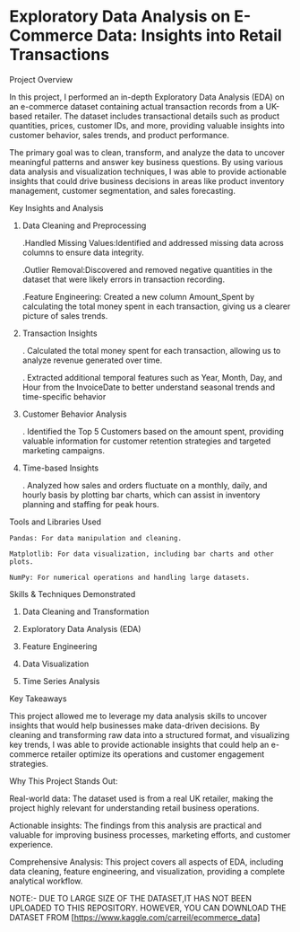 # Exploratory Data Analysis on E-Commerce Data: Insights into Retail Transactions
Project Overview

In this project, I performed an in-depth Exploratory Data Analysis (EDA) on an e-commerce dataset containing actual transaction records from a UK-based retailer. The dataset includes transactional details such as product quantities, prices, customer IDs, and more, providing valuable insights into customer behavior, sales trends, and product performance.

The primary goal was to clean, transform, and analyze the data to uncover meaningful patterns and answer key business questions. By using various data analysis and visualization techniques, I was able to provide actionable insights that could drive business decisions in areas like product inventory management, customer segmentation, and sales forecasting.

Key Insights and Analysis

1. Data Cleaning and Preprocessing

   .Handled Missing Values:Identified and addressed missing data across columns to ensure data integrity.

   .Outlier Removal:Discovered and removed negative quantities in the dataset that were likely errors in transaction recording.

   .Feature Engineering: Created a new column Amount_Spent by calculating the total money spent in each transaction,
                         giving us a clearer  picture of sales trends.
 
2. Transaction Insights
   
   . Calculated the total money spent for each transaction, allowing us to analyze revenue generated over time.
   
   . Extracted additional temporal features such as Year, Month, Day, and Hour from the InvoiceDate to better understand seasonal trends and time-specific behavior

3. Customer Behavior Analysis
   
   . Identified the Top 5 Customers based on the amount spent, providing valuable information for customer
      retention strategies and targeted marketing campaigns.

4. Time-based Insights

   . Analyzed how sales and orders fluctuate on a monthly, daily, and hourly basis by plotting bar charts,
      which can assist in inventory planning and staffing for peak hours.

Tools and Libraries Used

    Pandas: For data manipulation and cleaning.
   
    Matplotlib: For data visualization, including bar charts and other plots.
   
    NumPy: For numerical operations and handling large datasets.

Skills & Techniques Demonstrated

   1. Data Cleaning and Transformation
    
   2. Exploratory Data Analysis (EDA)
   
   3. Feature Engineering
   
   4. Data Visualization
   
   5. Time Series Analysis

Key Takeaways

 This project allowed me to leverage my data analysis skills to uncover insights that would help businesses make data-driven decisions. 
 By cleaning and transforming raw data into a structured format, and visualizing key trends, I was able to provide actionable insights 
 that could help an e-commerce retailer optimize its operations and customer engagement strategies.

Why This Project Stands Out:

 Real-world data: The dataset used is from a real UK retailer, making the project highly relevant for understanding retail business operations.
 
 Actionable insights: The findings from this analysis are practical and valuable for improving business processes, marketing efforts,
                      and customer experience.
 
 Comprehensive Analysis: This project covers all aspects of EDA, including data cleaning, feature engineering, and visualization, 
                         providing a complete analytical  workflow.

NOTE:- DUE TO LARGE SIZE OF THE DATASET,IT HAS NOT BEEN UPLOADED TO THIS REPOSITORY.
        HOWEVER, YOU CAN DOWNLOAD THE DATASET FROM [https://www.kaggle.com/carreil/ecommerce_data]                         
   
